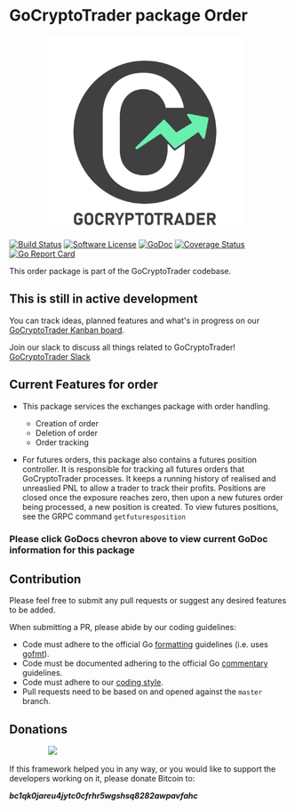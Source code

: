 # GoCryptoTrader package Order

<img src="/common/gctlogo.png?raw=true" width="350px" height="350px" hspace="70">


[![Build Status](https://gocryptotrader/actions/workflows/tests.yml/badge.svg?branch=master)](https://gocryptotrader/actions/workflows/tests.yml)
[![Software License](https://img.shields.io/badge/License-MIT-orange.svg?style=flat-square)](https://gocryptotrader/blob/master/LICENSE)
[![GoDoc](https://godoc.org/gocryptotrader?status.svg)](https://godoc.org/gocryptotrader/exchanges/order)
[![Coverage Status](https://codecov.io/gh/thrasher-corp/gocryptotrader/graph/badge.svg?token=41784B23TS)](https://codecov.io/gh/thrasher-corp/gocryptotrader)
[![Go Report Card](https://goreportcard.com/badge/gocryptotrader)](https://goreportcard.com/report/gocryptotrader)


This order package is part of the GoCryptoTrader codebase.

## This is still in active development

You can track ideas, planned features and what's in progress on our [GoCryptoTrader Kanban board](https://github.com/orgs/thrasher-corp/projects/3).

Join our slack to discuss all things related to GoCryptoTrader! [GoCryptoTrader Slack](https://join.slack.com/t/gocryptotrader/shared_invite/enQtNTQ5NDAxMjA2Mjc5LTc5ZDE1ZTNiOGM3ZGMyMmY1NTAxYWZhODE0MWM5N2JlZDk1NDU0YTViYzk4NTk3OTRiMDQzNGQ1YTc4YmRlMTk)

## Current Features for order

+ This package services the exchanges package with order handling.
	- Creation of order
	- Deletion of order
	- Order tracking

+ For futures orders, this package also contains a futures position controller. It is responsible for tracking all futures orders that GoCryptoTrader processes. It keeps a running history of realised and unreaslied PNL to allow a trader to track their profits. Positions are closed once the exposure reaches zero, then upon a new futures order being processed, a new position is created. To view futures positions, see the GRPC command `getfuturesposition`

### Please click GoDocs chevron above to view current GoDoc information for this package

## Contribution

Please feel free to submit any pull requests or suggest any desired features to be added.

When submitting a PR, please abide by our coding guidelines:

+ Code must adhere to the official Go [formatting](https://golang.org/doc/effective_go.html#formatting) guidelines (i.e. uses [gofmt](https://golang.org/cmd/gofmt/)).
+ Code must be documented adhering to the official Go [commentary](https://golang.org/doc/effective_go.html#commentary) guidelines.
+ Code must adhere to our [coding style](https://gocryptotrader/blob/master/doc/coding_style.md).
+ Pull requests need to be based on and opened against the `master` branch.

## Donations

<img src="https://gocryptotrader/blob/master/web/src/assets/donate.png?raw=true" hspace="70">

If this framework helped you in any way, or you would like to support the developers working on it, please donate Bitcoin to:

***bc1qk0jareu4jytc0cfrhr5wgshsq8282awpavfahc***
